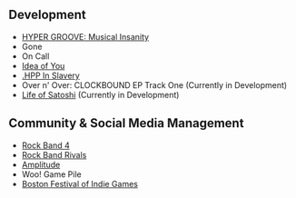 ## Development
 + [HYPER GROOVE: Musical Insanity](https://thecianrice.itch.io/hyper-groove)
 + Gone
 + On Call
 + [Idea of You](https://thecianrice.itch.io/the-idea-of-you)
 + [.HPP In Slavery](https://thecianrice.itch.io/hppinslavery)
 + Over n' Over: CLOCKBOUND EP Track One (Currently in Development)
 + [Life of Satoshi](https://thecianrice.itch.io/lifeofsatoshi) (Currently in Development)

## Community & Social Media Management
 + [Rock Band 4](https://rockband4.com)
 + [Rock Band Rivals](https://rockband4.com)
 + [Amplitude](http://amplitude-game.com/)
 + Woo! Game Pile
 + [Boston Festival of Indie Games](http://bostonfig.com)
